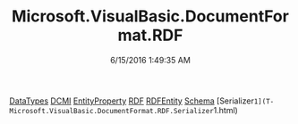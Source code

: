 ﻿---
title: Microsoft.VisualBasic.DocumentFormat.RDF
date: 6/15/2016 1:49:35 AM
---

[DataTypes](T-Microsoft.VisualBasic.DocumentFormat.RDF.DataTypes.html)
[DCMI](T-Microsoft.VisualBasic.DocumentFormat.RDF.DCMI.html)
[EntityProperty](T-Microsoft.VisualBasic.DocumentFormat.RDF.EntityProperty.html)
[RDF](T-Microsoft.VisualBasic.DocumentFormat.RDF.RDF.html)
[RDFEntity](T-Microsoft.VisualBasic.DocumentFormat.RDF.RDFEntity.html)
[Schema](T-Microsoft.VisualBasic.DocumentFormat.RDF.Schema.html)
[Serializer`1](T-Microsoft.VisualBasic.DocumentFormat.RDF.Serializer`1.html)
